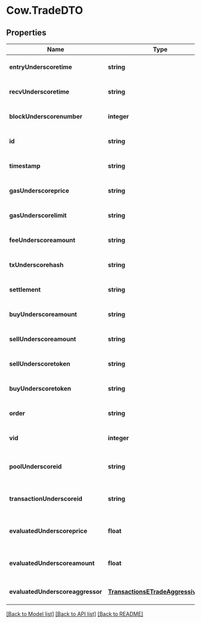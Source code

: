 # Cow.TradeDTO

## Properties
Name | Type | Description | Notes
------------ | ------------- | ------------- | -------------
**entryUnderscoretime** | **string** |  | [optional] [default to null]
**recvUnderscoretime** | **string** |  | [optional] [default to null]
**blockUnderscorenumber** | **integer** |  | [optional] [default to null]
**id** | **string** |  | [optional] [default to null]
**timestamp** | **string** |  | [optional] [default to null]
**gasUnderscoreprice** | **string** |  | [optional] [default to null]
**gasUnderscorelimit** | **string** |  | [optional] [default to null]
**feeUnderscoreamount** | **string** |  | [optional] [default to null]
**txUnderscorehash** | **string** |  | [optional] [default to null]
**settlement** | **string** |  | [optional] [default to null]
**buyUnderscoreamount** | **string** |  | [optional] [default to null]
**sellUnderscoreamount** | **string** |  | [optional] [default to null]
**sellUnderscoretoken** | **string** |  | [optional] [default to null]
**buyUnderscoretoken** | **string** |  | [optional] [default to null]
**order** | **string** |  | [optional] [default to null]
**vid** | **integer** |  | [optional] [default to null]
**poolUnderscoreid** | **string** |  | [optional] [readonly] [default to null]
**transactionUnderscoreid** | **string** |  | [optional] [readonly] [default to null]
**evaluatedUnderscoreprice** | **float** |  | [optional] [readonly] [default to null]
**evaluatedUnderscoreamount** | **float** |  | [optional] [readonly] [default to null]
**evaluatedUnderscoreaggressor** | [**TransactionsETradeAggressiveSide**](TransactionsETradeAggressiveSide.md) |  | [optional] [default to null]

[[Back to Model list]](../README.md#documentation-for-models) [[Back to API list]](../README.md#documentation-for-api-endpoints) [[Back to README]](../README.md)


